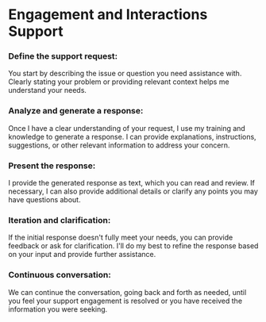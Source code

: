 # Engagement and Interactions Support

### Define the support request: 
You start by describing the issue or question you need assistance with. Clearly stating your problem or providing relevant context helps me understand your needs.

### Analyze and generate a response: 
Once I have a clear understanding of your request, I use my training and knowledge to generate a response. I can provide explanations, instructions, suggestions, or other relevant information to address your concern.

### Present the response:
I provide the generated response as text, which you can read and review. If necessary, I can also provide additional details or clarify any points you may have questions about.

### Iteration and clarification: 
If the initial response doesn't fully meet your needs, you can provide feedback or ask for clarification. I'll do my best to refine the response based on your input and provide further assistance.

### Continuous conversation:
We can continue the conversation, going back and forth as needed, until you feel your support engagement is resolved or you have received the information you were seeking.



